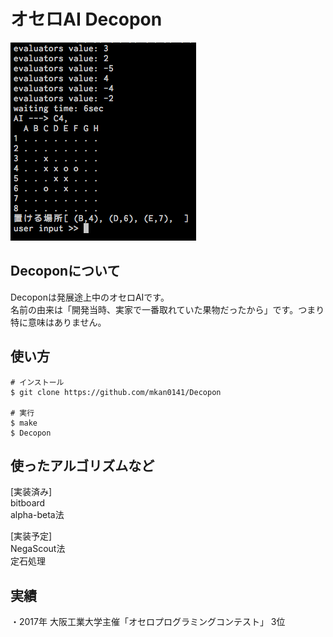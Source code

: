 # オセロAI Decopon
![GameScreen](images/GameScreen.png)

## Decoponについて
Decoponは発展途上中のオセロAIです。  
名前の由来は「開発当時、実家で一番取れていた果物だったから」です。つまり特に意味はありません。  

## 使い方
```
# インストール
$ git clone https://github.com/mkan0141/Decopon

# 実行
$ make 
$ Decopon
```

## 使ったアルゴリズムなど
[実装済み]  
bitboard  
alpha-beta法  

[実装予定]  
NegaScout法  
定石処理  

## 実績
・2017年 大阪工業大学主催「オセロプログラミングコンテスト」 3位
